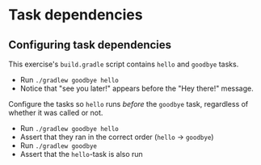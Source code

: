 # Task dependencies

## Configuring task dependencies

This exercise's `build.gradle` script contains `hello` and `goodbye` tasks.

- Run `./gradlew goodbye hello`
- Notice that "see you later!" appears before the "Hey there!" message.

Configure the tasks so `hello` runs _before_ the `goodbye` task, regardless of whether it was called or not.

- Run `./gradlew goodbye hello`
- Assert that they ran in the correct order (`hello` -> `goodbye`)
- Run `./gradlew goodbye`
- Assert that the `hello`-task is also run
